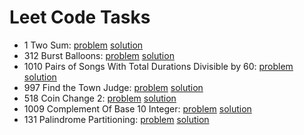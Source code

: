 # Leet Code Tasks

- 1 Two Sum: [problem](https://leetcode.com/problems/two-sum/) [solution](https://github.com/yk4r2/LeetCodeTasks/tree/master/1.TwoSum)
- 312 Burst Balloons: [problem](https://leetcode.com/problems/burst-balloons/) [solution](https://github.com/yk4r2/LeetCodeTasks/tree/master/312.BurstBalloons)
- 1010 Pairs of Songs With Total Durations Divisible by 60: [problem](https://leetcode.com/problems/pairs-of-songs-with-total-durations-divisible-by-60/) [solution](https://github.com/yk4r2/LeetCodeTasks/tree/master/1010.PairsOfSongsWithTotalDurationDivisibleBy60)
- 997 Find the Town Judge: [problem](https://leetcode.com/problems/find-the-town-judge/) [solution](https://github.com/yk4r2/LeetCodeTasks/tree/master/997.FindTheTowerJudge)
- 518 Coin Change 2: [problem](https://leetcode.com/problems/coin-change-2/) [solution](https://github.com/yk4r2/LeetCodeTasks/tree/master/518.CoinChange2)
- 1009 Complement Of Base 10 Integer: [problem](https://leetcode.com/problems/complement-of-base-10-integer/) [solution](https://github.com/yk4r2/LeetCodeTasks/tree/master/1009.ComplementOfBase10Integer)
- 131 Palindrome Partitioning: [problem](https://leetcode.com/problems/palindrome-partitioning/) [solution](https://github.com/yk4r2/LeetCodeTasks/tree/master/131.PalindromePartitioning)
